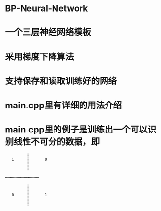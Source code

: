 # BP-Neural-Network
# 一个三层神经网络模板
# 采用梯度下降算法
# 支持保存和读取训练好的网络
# main.cpp里有详细的用法介绍


# main.cpp里的例子是训练出一个可以识别线性不可分的数据，即




              ┇
       1      ┇       0
              ┇
              ┇
              
┅┅┅┅┅┅┅┅┅┅┅┅┅  

              ┇
              ┇
       0      ┇       1
              ┇
              ┇
